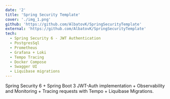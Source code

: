 ```yaml
---
date: '2'
title: 'Spring Security Template'
cover: './img_1.png'
github: 'https://github.com/AlbatovK/SpringSecurityTemplate'
external: 'https://github.com/AlbatovK/SpringSecurityTemplate'
tech:
  - Spring Security 6 - JWT Authentication
  - PostgresSql
  - Prometheus
  - Grafana + Loki
  - Tempo Tracing
  - Docker Compose
  - Swagger UI
  - Liquibase migrations
---
```


Spring Security 6 + Spring Boot 3 JWT-Auth implementation + Observability and Monitoring + Tracing requests with Tempo + Liquibase Migrations.

